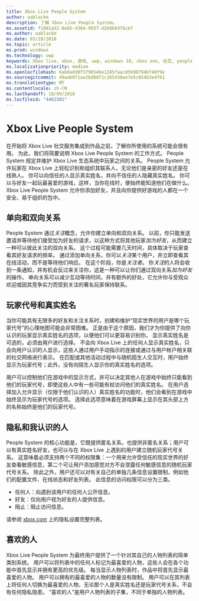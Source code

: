 ```yaml
---
title: Xbox Live People System
author: aablackm
description: 了解 Xbox Live People System。
ms.assetid: f1881a52-8e65-4364-9937-d2b8b8476cbf
ms.author: aablackm
ms.date: 03/19/2018
ms.topic: article
ms.prod: windows
ms.technology: uwp
keywords: Xbox live, xbox, 游戏, uwp, windows 10, xbox one, 社交, people system, 好友
ms.localizationpriority: medium
ms.openlocfilehash: 6ab0add0f379654be1285faac85690794bf48f9e
ms.sourcegitcommit: 49aab071aa2bd88f1c165438ee7e5c854b3e4f61
ms.translationtype: MT
ms.contentlocale: zh-CN
ms.lasthandoff: 10/09/2018
ms.locfileid: "4462381"
---
```

# <a name="xbox-live-people-system"></a>Xbox Live People System

在开始将 Xbox Live 社交服务集成到作品之前，了解你所使用的系统可能会很有用。 为此，我们将简要说明 Xbox Live People System 的工作方式。 People System 规定并维护 Xbox Live 生态系统中玩家之间的关系。 People System 允许玩家在 Xbox Live 上轻松识别和组织其联系人，无论他们是亲密的好友还是在线熟人。 你可以向信任的人显示真实姓名，并向不信任的人隐藏真实姓名。 你可以与好友一起玩最喜爱的游戏，这样，当你在线时，便始终能知道他们在做什么。 Xbox Live People System 允许你添加好友，并且向你提供好游戏的人都在一个安全、易于组织的包中。

## <a name="one-and-two-way-relationships"></a>单向和双向关系

People System 通过*关注*概念，允许你建立单向和双向关系。 以前，你只能发送邀请并等待他们接受加为好友的请求，以这种方式将其他玩家*加为好友*，从而建立一种可以彼此关注的双向关系。 这个过程可能需要几天时间，具体取决于玩家查看其好友请求的频率。 通过添加单向关系，你可以*关注*某个用户，并立即查看其在线活动，而不是等待他们响应。 在这个阶段，你是*关注者*。 你*关注*的人将会收到一条通知，并有机会反过来关注你，这是一种可以让你们通过双向关系*加为好友*的操作。 单向关系可以减少互动等待时间，并有额外的好处，它允许你与受观众欢迎或因其竞争实力而受到关注的著名玩家保持联系。

## <a name="gametags-and-real-names"></a>玩家代号和真实姓名

当你可能具有无限多的好友和关注关系时，创建和维护“现实世界的用户是哪个玩家代号”的心理地图可能会非常困难。 正是由于这个原因，我们才为你提供了向你认识的玩家显示真实姓名的选项，以便他们可以更容易识别你。 显示真实姓名是可选的，必须由用户进行选择。 不会向 Xbox Live 上的任何人显示真实姓名，只会向用户认识的人显示，这些人通过用户手动指示的连接或通过与用户帐户相关联的社交网络进行表示。 在匹配或其他活动过程中与随机陌生人交互时，用户始终显示为玩家代号；此外，没有向陌生人显示你的真实姓名的选项。

用户可以控制他们在游戏中的显示方式，并可以决定其他人在游戏中始终只能看到他们的玩家代号，即使这些人中有一些可能有权访问他们的真实姓名。 在用户选择加入允许显示（仅限于他们认识的人）真实姓名的功能时，他们会看到在游戏中始终显示为玩家代号的选项。 选择此选项意味着在游戏屏幕上显示在其头部上方的名称始终是他们的玩家代号。

## <a name="privacy-and-people-i-know"></a>隐私和我认识的人

People System 的核心功能是，它既提供匿名关系，也提供非匿名关系；用户可以有真实姓名好友，也可以与在 Xbox Live 上遇到的用户建立随机玩家代号关系。 这意味着必须支持两个不同的权限集：一个用来允许受信任的现实世界的好友查看敏感信息，第二个可让用户添加感觉对方不会泄露任何敏感信息的随机玩家代号关系。
除此之外，用户还可以对有关自己的单独几条信息设置限制，例如他们的配置文件、在线状态和好友列表。 此信息的访问权限可以分为三类。

- 任何人：向遇到该用户的任何人公开信息。
- 好友：仅向用户视为好友的人提供信息。
- 阻止：阻止访问信息。

请参阅 [xbox.com](https://account.xbox.com/Settings) 上的隐私设置完整列表。

## <a name="favorite-people"></a>喜欢的人

Xbox Live People System 为最终用户提供了一个针对其自己的人物列表的简单类别系统。 用户可以将列表中的任何人标记为最喜爱的人物，这些人会在各个功能中首先显示并拥有更高的优先级。 每当显示人物列表时，作品中将首先显示最喜爱的人物。 用户可以拥有的最喜爱的人物的数量没有限制。 用户可以在其列表上将任何人切换为最喜爱的人物，无论那个人是真实姓名还是玩家代号关系，不会有任何隐私隐患。 “喜欢的人”是用户人物列表的子集，不同于单独的人物列表。